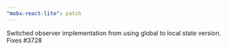 ```yaml
---
"mobx-react-lite": patch
---
```


Switched observer implementation from using global to local state version. Fixes #3728
